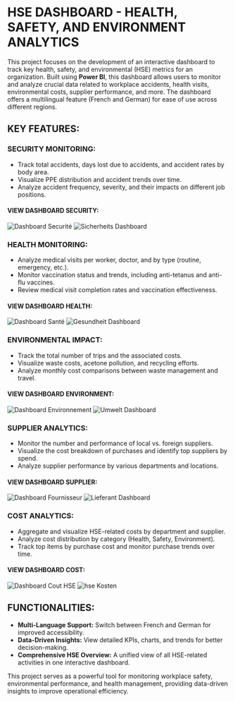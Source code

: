 # **HSE DASHBOARD - HEALTH, SAFETY, AND ENVIRONMENT ANALYTICS**

This project focuses on the development of an interactive dashboard to track key health, safety, and environmental (HSE) metrics for an organization. Built using **Power BI**, this dashboard allows users to monitor and analyze crucial data related to workplace accidents, health visits, environmental costs, supplier performance, and more. The dashboard offers a multilingual feature (French and German) for ease of use across different regions.

## **KEY FEATURES:**

### **SECURITY MONITORING:**
- Track total accidents, days lost due to accidents, and accident rates by body area.
- Visualize PPE distribution and accident trends over time.
- Analyze accident frequency, severity, and their impacts on different job positions.
#### **VIEW DASHBOARD SECURITY:**
![Dashboard Securité](https://github.com/user-attachments/assets/b37b0e74-63c9-4d9b-9932-43785b1a30e3)
![Sicherheits Dashboard](https://github.com/user-attachments/assets/5561e025-289e-4b7b-a46a-7abed6cbe63d)


### **HEALTH MONITORING:**
- Analyze medical visits per worker, doctor, and by type (routine, emergency, etc.).
- Monitor vaccination status and trends, including anti-tetanus and anti-flu vaccines.
- Review medical visit completion rates and vaccination effectiveness.
#### **VIEW DASHBOARD HEALTH:**
![Dashboard Santé](https://github.com/user-attachments/assets/c4ee2c24-d032-440c-bf41-7279f3b94eb3)
![Gesundheit Dashboard](https://github.com/user-attachments/assets/1b63407d-3a5d-4082-bffe-62f86f7798d5)



### **ENVIRONMENTAL IMPACT:**
- Track the total number of trips and the associated costs.
- Visualize waste costs, acetone pollution, and recycling efforts.
- Analyze monthly cost comparisons between waste management and travel.
#### **VIEW DASHBOARD ENVIRONMENT:**
![Dashboard Environnement](https://github.com/user-attachments/assets/2230f3e5-4412-43d0-a356-ea3e62a9facd)
![Umwelt Dashboard](https://github.com/user-attachments/assets/ae422bb4-f2e1-42c2-ad48-4e8518ca1b3b)



### **SUPPLIER ANALYTICS:**
- Monitor the number and performance of local vs. foreign suppliers.
- Visualize the cost breakdown of purchases and identify top suppliers by spend.
- Analyze supplier performance by various departments and locations.
#### **VIEW DASHBOARD SUPPLIER:**
![Dashboard Fournisseur](https://github.com/user-attachments/assets/d676d1c1-d852-4923-bcfc-9a7046c1174e)
![Lieferant Dashboard](https://github.com/user-attachments/assets/4fc60a3e-89a0-4083-8ef5-46015a6aec54)

### **COST ANALYTICS:**
- Aggregate and visualize HSE-related costs by department and supplier.
- Analyze cost distribution by category (Health, Safety, Environment).
- Track top items by purchase cost and monitor purchase trends over time.
#### **VIEW DASHBOARD COST:**
![Dashboard Cout HSE](https://github.com/user-attachments/assets/f089eb30-e010-4726-aebb-a4f0e6bd313b)
![hse Kosten](https://github.com/user-attachments/assets/648626b9-c202-45a5-9ea2-b70cce5e790d)

## **FUNCTIONALITIES:**
- **Multi-Language Support:** Switch between French and German for improved accessibility.
- **Data-Driven Insights:** View detailed KPIs, charts, and trends for better decision-making.
- **Comprehensive HSE Overview:** A unified view of all HSE-related activities in one interactive dashboard.

This project serves as a powerful tool for monitoring workplace safety, environmental performance, and health management, providing data-driven insights to improve operational efficiency.
